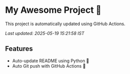 # My Awesome Project 🚀

This project is automatically updated using GitHub Actions.

_Last updated: 2025-05-19 15:21:58 IST_

## Features
- Auto-update README using Python 🐍
- Auto Git push with GitHub Actions 🤖
